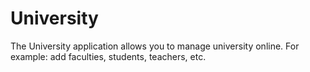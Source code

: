 # University
The University application allows you to manage university online. For example: add faculties, students, teachers, etc.
